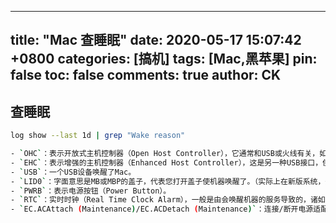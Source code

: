 ---
title: "Mac 查睡眠"
date: 2020-05-17 15:07:42 +0800
categories: [搞机]
tags: [Mac,黑苹果]
pin: false
toc: false
comments: true
author: CK
------

## 查睡眠
``` bash
log show --last 1d | grep "Wake reason"

- `OHC`：表示开放式主机控制器（Open Host Controller），它通常和USB或火线有关，如果你看到的是OHC1或OHC2则基本上是USB外接键盘或鼠标导致唤醒了您的Mac。
- `EHC`：表示增强的主机控制器（Enhanced Host Controller），这是另一种USB接口，但也可以是无线或蓝牙设备，因为它们均隶属于Mac的USB总线。（新版系统好像全部由XHC取代OHC和EHC了，不再细分，求证实）
- `USB`：一个USB设备唤醒了Mac。
- `LID0`：字面意思是MB或MBP的盖子，代表您打开盖子使机器唤醒了。（实际上在新版系统，开盖唤醒对应的代码应该是EC.LidOpen (User)）
- `PWRB`：表示电源按钮（Power Button）。
- `RTC`：实时时钟（Real Time Clock Alarm），一般是由会唤醒机器的服务导致的，诸如“节能器”控制台（位于系统偏好设置中）设定的定时睡眠或唤醒。也可以由已启用的设定、用户的应用程序、备份任务以及其它计划任务触发。
- `EC.ACAttach (Maintenance)/EC.ACDetach (Maintenance)`：连接/断开电源适配器（维护），会导致短暂的唤醒（就几秒，随后继续睡回笼觉，无需在意）。当外接电源发生变化时，系统短暂唤醒一下，然后调整电源管理方案（如是否启用Power Nap，各USB设备、Thunderbolt设备、蓝牙设备、无线网络、Airport、netbios等工作方式），调整完毕后继续睡眠。
```